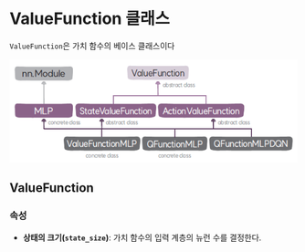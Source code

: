 # ValueFunction 클래스
`ValueFunction`은 가치 함수의 베이스 클래스이다

![가치 함수 클래스의 구성도](img/valuefunction_class_diagram.png)

## ValueFunction

### 속성
* **상태의 크기(`state_size`)**: 가치 함수의 입력 계층의 뉴런 수를 결정한다.